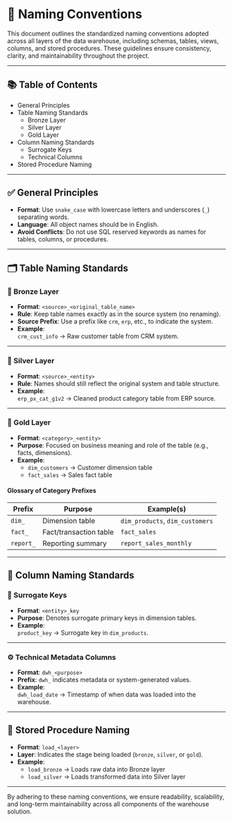 # 🧾 Naming Conventions

This document outlines the standardized naming conventions adopted across all layers of the data warehouse, including schemas, tables, views, columns, and stored procedures. These guidelines ensure consistency, clarity, and maintainability throughout the project.

---

## 📚 Table of Contents

- General Principles  
- Table Naming Standards  
  - Bronze Layer  
  - Silver Layer  
  - Gold Layer  
- Column Naming Standards  
  - Surrogate Keys  
  - Technical Columns  
- Stored Procedure Naming

---

## ✅ General Principles

- **Format**: Use `snake_case` with lowercase letters and underscores (`_`) separating words.
- **Language**: All object names should be in English.
- **Avoid Conflicts**: Do not use SQL reserved keywords as names for tables, columns, or procedures.

---

## 🗂️ Table Naming Standards

### 🥉 Bronze Layer

- **Format**: `<source>_<original_table_name>`
- **Rule**: Keep table names exactly as in the source system (no renaming).
- **Source Prefix**: Use a prefix like `crm`, `erp`, etc., to indicate the system.
- **Example**:  
  `crm_cust_info` → Raw customer table from CRM system.

---

### 🥈 Silver Layer

- **Format**: `<source>_<entity>`
- **Rule**: Names should still reflect the original system and table structure.
- **Example**:  
  `erp_px_cat_g1v2` → Cleaned product category table from ERP source.

---

### 🥇 Gold Layer

- **Format**: `<category>_<entity>`
- **Purpose**: Focused on business meaning and role of the table (e.g., facts, dimensions).
- **Example**:  
  - `dim_customers` → Customer dimension table  
  - `fact_sales` → Sales fact table

#### Glossary of Category Prefixes

| Prefix    | Purpose              | Example(s)                   |
|-----------|----------------------|-------------------------------|
| `dim_`    | Dimension table       | `dim_products`, `dim_customers` |
| `fact_`   | Fact/transaction table| `fact_sales`                  |
| `report_` | Reporting summary     | `report_sales_monthly`        |

---

## 🧱 Column Naming Standards

### 🔑 Surrogate Keys

- **Format**: `<entity>_key`
- **Purpose**: Denotes surrogate primary keys in dimension tables.
- **Example**:  
  `product_key` → Surrogate key in `dim_products`.

---

### ⚙️ Technical Metadata Columns

- **Format**: `dwh_<purpose>`
- **Prefix**: `dwh_` indicates metadata or system-generated values.
- **Example**:  
  `dwh_load_date` → Timestamp of when data was loaded into the warehouse.

---

## 🧩 Stored Procedure Naming

- **Format**: `load_<layer>`
- **Layer**: Indicates the stage being loaded (`bronze`, `silver`, or `gold`).
- **Example**:  
  - `load_bronze` → Loads raw data into Bronze layer  
  - `load_silver` → Loads transformed data into Silver layer

---

By adhering to these naming conventions, we ensure readability, scalability, and long-term maintainability across all components of the warehouse solution.
